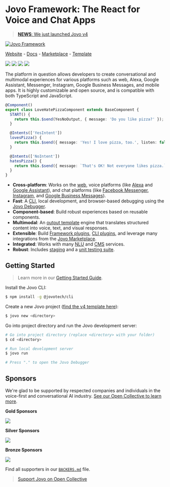 # Jovo Framework: The React for Voice and Chat Apps

> [**NEWS**: We just launched Jovo v4](https://www.jovo.tech/news/jovo-v4)

[![Jovo Framework](https://www.jovo.tech/img/github-header.png)](https://www.jovo.tech)

<p>
<a href="https://www.jovo.tech" target="_blank">Website</a> -  <a href="https://www.jovo.tech/docs" target="_blank">Docs</a> - <a href="https://www.jovo.tech/marketplace" target="_blank">Marketplace</a> - <a href="https://github.com/jovotech/jovo-v4-template" target="_blank">Template</a>   
</p>

<p>
<a href="https://www.npmjs.com/package/@jovotech/framework" target="_blank"><img src="https://badge.fury.io/js/@jovotech%2Fframework.svg"></a>      
<a href="./.github/CONTRIBUTING.md"><img src="https://img.shields.io/badge/PRs-welcome-brightgreen.svg"></a>
<a href="https://opencollective.com/jovo-framework" target="_blank"><img src="https://opencollective.com/jovo-framework/tiers/badge.svg"></a>
<a href="https://twitter.com/intent/tweet?text=Jovo Framework: The React for Voice and Chat Apps @jovotech https://github.com/jovotech/jovo-framework/" target="_blank"><img src="https://img.shields.io/twitter/url/http/shields.io.svg?style=social"></a>
</p>

The platform in question allows developers to create conversational and multimodal experiences for various platforms such as web, Alexa, Google Assistant, Messenger, Instagram, Google Business Messages, and mobile apps. It is highly customizable and open source, and is compatible with both TypeScript and JavaScript.

```typescript
@Component()
export class LoveHatePizzaComponent extends BaseComponent {
  START() {
    return this.$send(YesNoOutput, { message: 'Do you like pizza?' });
  }

  @Intents(['YesIntent'])
  lovesPizza() {
    return this.$send({ message: 'Yes! I love pizza, too.', listen: false });
  }

  @Intents(['NoIntent'])
  hatesPizza() {
    return this.$send({ message: `That's OK! Not everyone likes pizza.`, listen: false });
  }
}
```

- **Cross-platform**: Works on the [web](https://www.jovo.tech/marketplace/platform-web), voice platforms (like [Alexa](https://www.jovo.tech/marketplace/platform-alexa) and [Google Assistant](https://www.jovo.tech/marketplace/platform-googleassistant)), and chat platforms (like [Facebook Messenger](https://www.jovo.tech/marketplace/platform-facebookmessenger), [Instagram](https://www.jovo.tech/marketplace/platform-instagram), and [Google Business Messages](https://www.jovo.tech/marketplace/platform-googlebusiness)).
- **Fast**: A [CLI](https://www.jovo.tech/docs/cli), local development, and browser-based debugging using the [Jovo Debugger](https://www.jovo.tech/docs/debugger).
- **Component-based**: Build robust experiences based on reusable components.
- **Multimodal**: An [output template](https://www.jovo.tech/docs/output-templates) engine that translates structured content into voice, text, and visual responses.
- **Extensible**: Build [Framework plugins](https://www.jovo.tech/docs/plugins), [CLI plugins](https://www.jovo.tech/docs/cli-plugins), and leverage many integrations from the [Jovo Marketplace](https://www.jovo.tech/marketplace).
- **Integrated**: Works with many [NLU](https://www.jovo.tech/docs/nlu) and [CMS](https://www.jovo.tech/docs/cms) services.
- **Robust**: Includes [staging](https://www.jovo.tech/docs/staging) and a [unit testing suite](https://www.jovo.tech/docs/unit-testing).

## Getting Started

> Learn more in our [Getting Started Guide](https://www.jovo.tech/docs/getting-started).

Install the Jovo CLI:

```sh
$ npm install -g @jovotech/cli
```

Create a new Jovo project ([find the v4 template here](https://github.com/jovotech/jovo-v4-template)):

```sh
$ jovo new <directory>
```

Go into project directory and run the Jovo development server:

```sh
# Go into project directory (replace <directory> with your folder)
$ cd <directory>

# Run local development server
$ jovo run

# Press "." to open the Jovo Debugger
```

## Sponsors

We're glad to be supported by respected companies and individuals in the voice-first and conversational AI industry. [See our Open Collective to learn more](https://opencollective.com/jovo-framework).

**Gold Sponsors**

<a href="https://opencollective.com/jovo-framework#section-contributors"><img src="https://opencollective.com/jovo-framework/tiers/gold-sponsors.svg?avatarHeight=50&width=600" /></a>

**Silver Sponsors**

<a href="https://opencollective.com/jovo-framework#section-contributors"><img src="https://opencollective.com/jovo-framework/tiers/silver-sponsors.svg?avatarHeight=50&width=600" /></a>

**Bronze Sponsors**

<a href="https://opencollective.com/jovo-framework#section-contributors"><img src="https://opencollective.com/jovo-framework/tiers/bronze-sponsors.svg?avatarHeight=35&width=600" /></a>

Find all supporters in our [`BACKERS.md`](./BACKERS.md) file.

> [Support Jovo on Open Collective](https://opencollective.com/jovo-framework)
